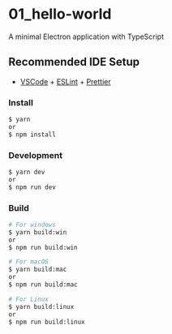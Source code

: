 # 01_hello-world

A minimal Electron application with TypeScript

## Recommended IDE Setup

- [VSCode](https://code.visualstudio.com/) + [ESLint](https://marketplace.visualstudio.com/items?itemName=dbaeumer.vscode-eslint) + [Prettier](https://marketplace.visualstudio.com/items?itemName=esbenp.prettier-vscode)

### Install

```bash
$ yarn
or
$ npm install
```

### Development

```bash
$ yarn dev
or
$ npm run dev
```

### Build

```bash
# For windows
$ yarn build:win
or
$ npm run build:win

# For macOS
$ yarn build:mac
or
$ npm run build:mac

# For Linux
$ yarn build:linux
or
$ npm run build:linux
```
